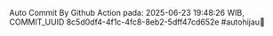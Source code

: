 Auto Commit By Github Action pada: 2025-06-23 19:48:26 WIB, COMMIT_UUID 8c5d0df4-4f1c-4fc8-8eb2-5dff47cd652e #autohijau🗿
